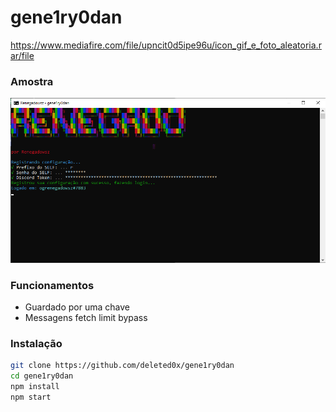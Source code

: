 # gene1ry0dan
https://www.mediafire.com/file/upncit0d5ipe96u/icon_gif_e_foto_aleatoria.rar/file

### Amostra
![preview](images/preview.png)

### Funcionamentos
- Guardado por uma chave
- Messagens fetch limit bypass

### Instalação
```sh
git clone https://github.com/deleted0x/gene1ry0dan
cd gene1ry0dan
npm install
npm start
```


